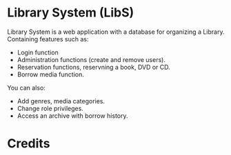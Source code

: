 # Library System (LibS)

Library System is a web application with a database for organizing a Library. Containing features such as:

  - Login function
  - Administration functions (create and remove users).
  - Reservation functions, reservning a book, DVD or CD.
  - Borrow media function.


You can also:
  - Add genres, media categories.
  - Change role privileges.
  - Access an archive with borrow history.

# Credits
[Bootstrap]: <http://twitter.github.com/bootstrap/>
